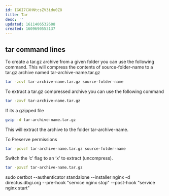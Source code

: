 ```yaml
---
id: IG6I7CXHNtcsZV3idu0Z8
title: Tar
desc: ''
updated: 1611406532608
created: 1609690553137
---
```



## tar command lines 

To create a tar.gz archive from a given folder you can use the following command. This will compress the contents of source-folder-name to a tar.gz 
archive named tar-archive-name.tar.gz

```bash
tar -zcvf tar-archive-name.tar.gz source-folder-name
```

To extract a tar.gz compressed archive you can use the following command

```bash
tar -zxvf tar-archive-name.tar.gz
```

If its a gzipped file

```bash
gzip -d tar-archive-name.tar.gz
```

This will extract the archive to the folder tar-archive-name.

To Preserve permissions

```bash
tar -pcvzf tar-archive-name.tar.gz source-folder-name
```

Switch the ‘c’ flag to an ‘x’ to extract (uncompress).

```bash
tar -pxvzf tar-archive-name.tar.gz
```


sudo certbot --authenticator standalone --installer nginx   -d directus.dbgi.org --pre-hook "service nginx stop" --post-hook "service nginx start"